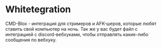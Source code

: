 # Whitetegration
CMD-Blox - интеграция для стримеров и AFK-шеров, которые любят ставить свой компьютер на ночь. Так же у вас будет файл с интеграцией с discord-вебхуками, чтобы отправлять какие-либо сообщения по вебхуку.
